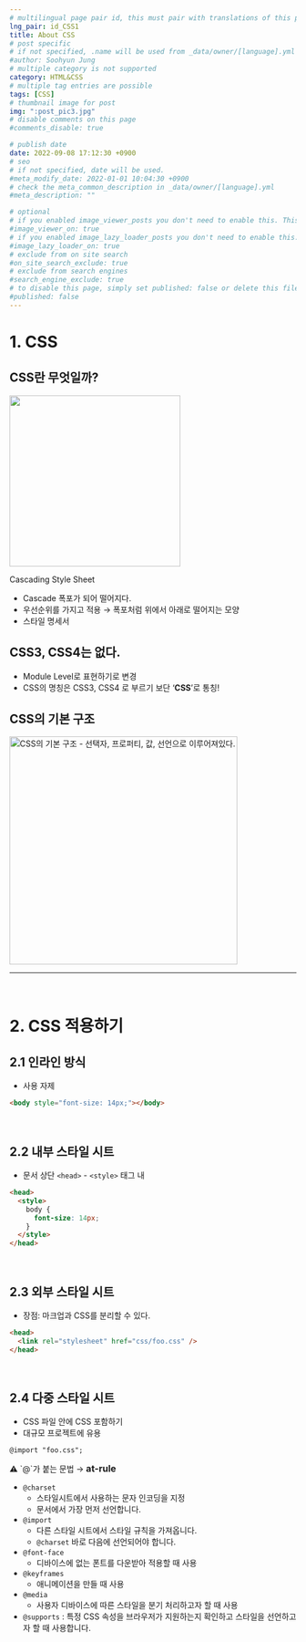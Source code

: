 ```yaml
---
# multilingual page pair id, this must pair with translations of this page. (This name must be unique)
lng_pair: id_CSS1
title: About CSS
# post specific
# if not specified, .name will be used from _data/owner/[language].yml
#author: Soohyun Jung
# multiple category is not supported
category: HTML&CSS
# multiple tag entries are possible
tags: [CSS]
# thumbnail image for post
img: ":post_pic3.jpg"
# disable comments on this page
#comments_disable: true

# publish date
date: 2022-09-08 17:12:30 +0900
# seo
# if not specified, date will be used.
#meta_modify_date: 2022-01-01 10:04:30 +0900
# check the meta_common_description in _data/owner/[language].yml
#meta_description: ""

# optional
# if you enabled image_viewer_posts you don't need to enable this. This is only if image_viewer_posts = false
#image_viewer_on: true
# if you enabled image_lazy_loader_posts you don't need to enable this. This is only if image_lazy_loader_posts = false
#image_lazy_loader_on: true
# exclude from on site search
#on_site_search_exclude: true
# exclude from search engines
#search_engine_exclude: true
# to disable this page, simply set published: false or delete this file
#published: false
---
```


# 1. CSS

## CSS란 무엇일까?

<img src="https://s3.us-west-2.amazonaws.com/secure.notion-static.com/4a08f46b-3b71-42cf-a39a-fa24318430fa/Untitled.png?X-Amz-Algorithm=AWS4-HMAC-SHA256&X-Amz-Content-Sha256=UNSIGNED-PAYLOAD&X-Amz-Credential=AKIAT73L2G45EIPT3X45%2F20220908%2Fus-west-2%2Fs3%2Faws4_request&X-Amz-Date=20220908T080358Z&X-Amz-Expires=86400&X-Amz-Signature=33a88b0ce2d67350053b7de787bc43c3eb865df48e070385337d4ee7ca87aee8&X-Amz-SignedHeaders=host&response-content-disposition=filename%20%3D%22Untitled.png%22&x-id=GetObject" width="300px"></img>

Cascading Style Sheet

- Cascade 폭포가 되어 떨어지다.
- 우선순위를 가지고 적용 → 폭포처럼 위에서 아래로 떨어지는 모양
- 스타일 명세서

## CSS3, CSS4는 없다.

- Module Level로 표현하기로 변경
- CSS의 명칭은 CSS3, CSS4 로 부르기 보단 ‘**CSS**’로 통칭!

## CSS의 기본 구조

<img src="https://s3.us-west-2.amazonaws.com/secure.notion-static.com/09fb4043-3afd-4d49-a2a7-50968428affd/Untitled.png?X-Amz-Algorithm=AWS4-HMAC-SHA256&X-Amz-Content-Sha256=UNSIGNED-PAYLOAD&X-Amz-Credential=AKIAT73L2G45EIPT3X45%2F20220908%2Fus-west-2%2Fs3%2Faws4_request&X-Amz-Date=20220908T080451Z&X-Amz-Expires=86400&X-Amz-Signature=8812d531949de343d129dc10f13c961aaed74af6c6bd0dd3b283c0fb3e4339fe&X-Amz-SignedHeaders=host&response-content-disposition=filename%20%3D%22Untitled.png%22&x-id=GetObject" width="400px" alt="CSS의 기본 구조 - 선택자, 프로퍼티, 값, 선언으로 이루어져있다.">

<hr><br>

# 2. CSS 적용하기

## 2.1 인라인 방식

- 사용 자제

```html
<body style="font-size: 14px;"></body>
```

<br>

## 2.2 내부 스타일 시트

- 문서 상단 `<head>` - `<style>` 태그 내

```html
<head>
  <style>
    body {
      font-size: 14px;
    }
  </style>
</head>
```

<br>

## 2.3 외부 스타일 시트

- 장점: 마크업과 CSS를 분리할 수 있다.

```html
<head>
  <link rel="stylesheet" href="css/foo.css" />
</head>
```

<br>

## 2.4 다중 스타일 시트

- CSS 파일 안에 CSS 포함하기
- 대규모 프로젝트에 유용

```html
@import "foo.css";
```

<aside>
⚠️ `@`가 붙는 문법 → <strong style="font-size:16px;">at-rule</strong>

- `@charset`
  - 스타일시트에서 사용하는 문자 인코딩을 지정
  - 문서에서 가장 먼저 선언합니다.
- `@import`
  - 다른 스타일 시트에서 스타일 규칙을 가져옵니다.
  - `@charset` 바로 다음에 선언되어야 합니다.
- `@font-face`
  - 디바이스에 없는 폰트를 다운받아 적용할 때 사용
- `@keyframes`
  - 애니메이션을 만들 때 사용
- `@media`
  - 사용자 디바이스에 따른 스타일을 분기 처리하고자 할 때 사용
- `@supports` : 특정 CSS 속성을 브라우저가 지원하는지 확인하고 스타일을 선언하고자 할 때 사용합니다.
</aside>
